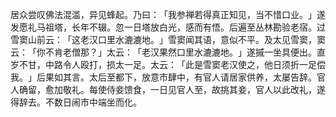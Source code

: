 居众尝叹佛法混滥，异见蜂起。乃曰：​「我参禅若得真正知见，当不惜口业。​」遂发愿礼马祖塔，长年不辍。忽一日塔放白光，感而有悟。后遍至丛林勘验老宿。过雪窦山前云：​「这老汉口里水漉漉地。​」雪窦闻其语，意似不平。及太见雪窦，窦云：​「你不肯老僧那？​」太云：​「老汉果然口里水漉漉地。​」遂摵一坐具便出。直岁不甘，中路令人殴打，损太一足。太云：​「此是雪窦老汉使之，他日须折一足偿我。​」后果如其言。太后至都下，放意市肆中，有官人请居家供养，太屡告辞。官人确留，愈加敬礼。每使侍妾馈食，一日见官人至，故挑其妾，官人以此改礼，遂得辞去。不数日闹市中端坐而化。